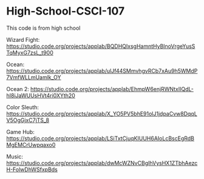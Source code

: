 # High-School-CSCI-107
This code is from high school

Wizard Fight: https://studio.code.org/projects/applab/BQDHQIxsgHamntHyBlnoVrgeYusSTqMyxG7zsL_t900

Ocean: https://studio.code.org/projects/applab/ulJf44SMmvhgvRCb7xAu9h5WMdP7VmfWLLmUamlk_OY

Ocean 2: https://studio.code.org/projects/applab/EhmpW6enjRWNtxIIQdL-hI8iJaWUUsHVt4ri0XYth20

Color Sleuth: https://studio.code.org/projects/applab/X_YO5PV5bhE91olJ1jdpaCvw8DqqLV5OgGjxC7jTS_8

Game Hub: https://studio.code.org/projects/applab/LSiTxtCjuqKIUUH6AIoLcBscEgRdBMgEMCrUwpqaxo0

Music: https://studio.code.org/projects/applab/dwMcWZNvCBgIhVysHX1ZTbhAezcH-FolwDhWSfxpBds
